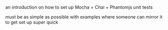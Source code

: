an introduction on how to set up Mocha + Chai + Phantomjs unit tests

must be as simple as possible with examples where someone can mirror it to get set up super quick
